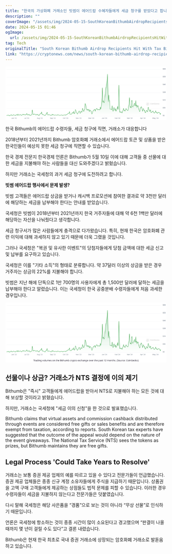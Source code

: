 ```yaml
---
title: "한국의 가상화폐 거래소인 빗썸이 에어드랍 수혜자들에게 세금 청구를 받았다고 합니다 이에 빗썸이 어떻게 대응할 것인지 주목됩니다"
description: ""
coverImage: "/assets/img/2024-05-15-SouthKoreanBithumbAirdropRecipientsHitWithTaxBillsExchangeResponds_thumbnail.png"
date: 2024-05-15 01:46
ogImage: 
  url: /assets/img/2024-05-15-SouthKoreanBithumbAirdropRecipientsHitWithTaxBillsExchangeResponds_thumbnail.png
tag: Tech
originalTitle: "South Korean Bithumb Airdrop Recipients Hit With Tax Bills, Exchange Responds"
link: "https://cryptonews.com/news/south-korean-bithumb-airdrop-recipients-hit-with-tax-bills-exchange-responds.htm"
---
```



![South Korean Bithumb Airdrop Recipients Hit With Tax Bills, Exchange Responds](/assets/img/2024-05-15-SouthKoreanBithumbAirdropRecipientsHitWithTaxBillsExchangeResponds_thumbnail.png)

한국 Bithumb의 에어드랍 수령자들, 세금 청구에 직면, 거래소가 대응합니다

2018년부터 2021년까지 Bithumb 암호화폐 거래소에서 에어드랍 토큰 및 상품을 받은 한국인들이 예상치 못한 세금 청구에 직면할 수 있습니다.

한국 경제 전문지 한국경제 언론은 Bithumb가 5월 10일 이에 대해 고객들 중 선물에 대한 세금을 지불해야 하는 사람들을 대신 도와주겠다고 밝혔습니다.



하지만 거래소는 국세청의 과거 세금 청구에 도전하려고 합니다.

**빗썸 에어드랍 행사에서 문제 발생?**

빗썸 고객들은 에어드랍 상금을 받거나 캐시백 프로모션에 참여한 결과로 약 3천만 달러에 해당하는 세금을 납부해야 한다는 안내를 받았습니다.

국세청은 빗썸이 2018년부터 2021년까지 한국 거주자들에 대해 약 6천 1백만 달러에 해당하는 자산을 나눠줬다고 생각합니다.



세금 청구서가 많은 사람들에게 충격으로 다가왔습니다. 특히, 현재 한국은 암호화폐 관련 이익에 대해 과세하지 않고 있기 때문에 더욱 그랬을 것입니다.

그러나 국세청은 "복권 및 유사한 이벤트"의 당첨자들에게 당첨 금액에 대한 세금 신고 및 납부를 요구하고 있습니다.

국세청은 이를 "기타 소득"의 형태로 분류합니다. 약 37달러 이상의 상금을 받은 경우 거주자는 상금의 22%를 지불해야 합니다.

빗썸은 지난 해에 단독으로 1만 700명의 사용자에게 총 1,500만 달러에 달하는 세금을 납부해야 한다고 알렸습니다. 이는 국세청이 한국 공중분배 수령자들에게 처음 과세한 경우입니다.



![South Korean Bithumb Airdrop Recipients Hit With Tax Bills](/assets/img/2024-05-15-SouthKoreanBithumbAirdropRecipientsHitWithTaxBillsExchangeResponds_0.png)

## 선물이나 상금? 거래소가 NTS 결정에 이의 제기

Bithumb은 "즉시" 고객들에게 에어드랍을 받아서 NTS로 지불해야 하는 모든 것에 대해 보상할 것이라고 밝혔습니다.

하지만, 거래소는 국세청에 "세금 이의 신청"을 한 것으로 발표했습니다.



Bithumb claims that virtual assets and commission cashback distributed through events are considered free gifts or sales benefits and are therefore exempt from taxation, according to reports. South Korean tax experts have suggested that the outcome of the appeal would depend on the nature of the event giveaways. The National Tax Service (NTS) sees the tokens as prizes, but Bithumb maintains they are free gifts.

## Legal Process 'Could Take Years to Resolve'



거래소는 보통 증권 제공 업체의 예를 따르고 있을 수 있다고 전문가들이 언급했습니다. 증권 제공 업체들은 종종 신규 계정 소유자들에게 주식을 지급하기 때문입니다. 상품권을 고액 구매 고객들에게 제공하는 상점들도 법적 문제를 피할 수 있습니다. 이러한 경우 수령자들이 세금을 지불하지 않는다고 전문가들은 덧붙였습니다.

다시 말해 국세청은 해당 사은품을 “경품”으로 보는 것이 아니라 “무상 선물”로 인식하기 때문입니다.

언론은 국세청에 항소하는 것이 종종 시간이 많이 소요된다고 경고했으며 “판결이 나올 때까지 몇 년이 걸릴 수도 있다”고 결론 내렸습니다.



Bithumb은 현재 한국 최초로 국내 증권 거래소에 상장되는 암호화폐 거래소로 발돋움하고 있습니다.